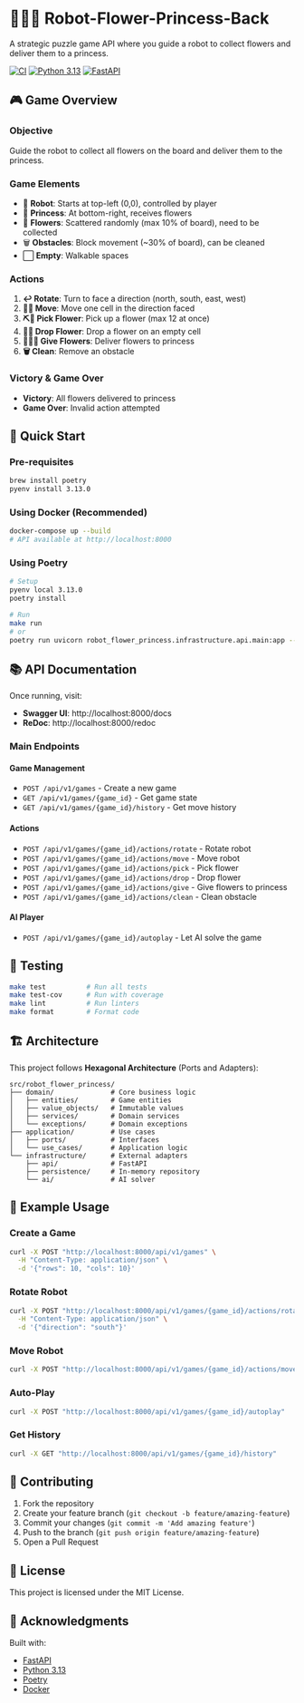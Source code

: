 # 🤖🌸👑 Robot-Flower-Princess-Back

A strategic puzzle game API where you guide a robot to collect flowers and deliver them to a princess.

[![CI](https://github.com/yourusername/Robot-Flower-Princess-Back/workflows/CI/badge.svg)](https://github.com/yourusername/Robot-Flower-Princess-Back/actions)
[![Python 3.13](https://img.shields.io/badge/python-3.13-blue.svg)](https://www.python.org/downloads/)
[![FastAPI](https://img.shields.io/badge/FastAPI-0.115-green.svg)](https://fastapi.tiangolo.com)

## 🎮 Game Overview

### Objective
Guide the robot to collect all flowers on the board and deliver them to the princess.

### Game Elements
- 🤖 **Robot**: Starts at top-left (0,0), controlled by player
- 👑 **Princess**: At bottom-right, receives flowers
- 🌸 **Flowers**: Scattered randomly (max 10% of board), need to be collected
- 🗑️ **Obstacles**: Block movement (~30% of board), can be cleaned
- ⬜ **Empty**: Walkable spaces

### Actions
1. **↩️ Rotate**: Turn to face a direction (north, south, east, west)
2. **🚶‍♂️ Move**: Move one cell in the direction faced
3. **⛏️🌸 Pick Flower**: Pick up a flower (max 12 at once)
4. **🫳🌸 Drop Flower**: Drop a flower on an empty cell
5. **🫴🏼🌸 Give Flowers**: Deliver flowers to princess
6. **🗑️ Clean**: Remove an obstacle

### Victory & Game Over
- **Victory**: All flowers delivered to princess
- **Game Over**: Invalid action attempted

## 🚀 Quick Start

### Pre-requisites
```bash
brew install poetry
pyenv install 3.13.0
```

### Using Docker (Recommended)
```bash
docker-compose up --build
# API available at http://localhost:8000
```

### Using Poetry
```bash
# Setup
pyenv local 3.13.0
poetry install

# Run
make run
# or
poetry run uvicorn robot_flower_princess.infrastructure.api.main:app --reload --host 0.0.0.0 --port 8000
```

## 📚 API Documentation

Once running, visit:
- **Swagger UI**: http://localhost:8000/docs
- **ReDoc**: http://localhost:8000/redoc

### Main Endpoints

#### Game Management
- `POST /api/v1/games` - Create a new game
- `GET /api/v1/games/{game_id}` - Get game state
- `GET /api/v1/games/{game_id}/history` - Get move history

#### Actions
- `POST /api/v1/games/{game_id}/actions/rotate` - Rotate robot
- `POST /api/v1/games/{game_id}/actions/move` - Move robot
- `POST /api/v1/games/{game_id}/actions/pick` - Pick flower
- `POST /api/v1/games/{game_id}/actions/drop` - Drop flower
- `POST /api/v1/games/{game_id}/actions/give` - Give flowers to princess
- `POST /api/v1/games/{game_id}/actions/clean` - Clean obstacle

#### AI Player
- `POST /api/v1/games/{game_id}/autoplay` - Let AI solve the game

## 🧪 Testing

```bash
make test          # Run all tests
make test-cov      # Run with coverage
make lint          # Run linters
make format        # Format code
```

## 🏗️ Architecture

This project follows **Hexagonal Architecture** (Ports and Adapters):

```
src/robot_flower_princess/
├── domain/              # Core business logic
│   ├── entities/        # Game entities
│   ├── value_objects/   # Immutable values
│   ├── services/        # Domain services
│   └── exceptions/      # Domain exceptions
├── application/         # Use cases
│   ├── ports/           # Interfaces
│   └── use_cases/       # Application logic
└── infrastructure/      # External adapters
    ├── api/             # FastAPI
    ├── persistence/     # In-memory repository
    └── ai/              # AI solver
```

## 📖 Example Usage

### Create a Game
```bash
curl -X POST "http://localhost:8000/api/v1/games" \
  -H "Content-Type: application/json" \
  -d '{"rows": 10, "cols": 10}'
```

### Rotate Robot
```bash
curl -X POST "http://localhost:8000/api/v1/games/{game_id}/actions/rotate" \
  -H "Content-Type: application/json" \
  -d '{"direction": "south"}'
```

### Move Robot
```bash
curl -X POST "http://localhost:8000/api/v1/games/{game_id}/actions/move"
```

### Auto-Play
```bash
curl -X POST "http://localhost:8000/api/v1/games/{game_id}/autoplay"
```

### Get History
```bash
curl -X GET "http://localhost:8000/api/v1/games/{game_id}/history"
```

## 🤝 Contributing

1. Fork the repository
2. Create your feature branch (`git checkout -b feature/amazing-feature`)
3. Commit your changes (`git commit -m 'Add amazing feature'`)
4. Push to the branch (`git push origin feature/amazing-feature`)
5. Open a Pull Request

## 📄 License

This project is licensed under the MIT License.

## 🙏 Acknowledgments

Built with:
- [FastAPI](https://fastapi.tiangolo.com/)
- [Python 3.13](https://www.python.org/)
- [Poetry](https://python-poetry.org/)
- [Docker](https://www.docker.com/)
